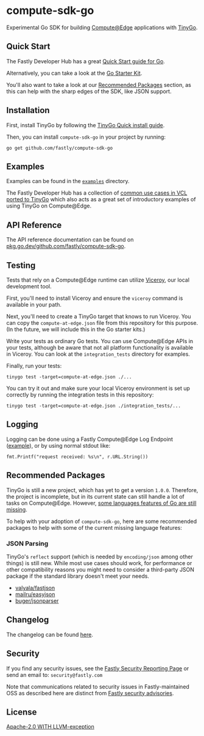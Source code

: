 # compute-sdk-go

Experimental Go SDK for building [Compute@Edge](https://www.fastly.com/products/edge-compute/serverless) applications with [TinyGo](https://tinygo.org/).

## Quick Start

The Fastly Developer Hub has a great [Quick Start guide for Go](https://developer.fastly.com/learning/compute/go/).

Alternatively, you can take a look at the [Go Starter Kit](https://github.com/fastly/compute-starter-kit-go-default).

You'll also want to take a look at our [Recommended Packages](#recommended-packages) section, as this can help with the sharp edges of the SDK, like JSON support.

## Installation

First, install TinyGo by following the [TinyGo Quick install guide](https://tinygo.org/getting-started/install/).

Then, you can install `compute-sdk-go` in your project by running:

`go get github.com/fastly/compute-sdk-go`

## Examples

Examples can be found in the [`examples`](./_examples) directory.

The Fastly Developer Hub has a collection of [common use cases in VCL ported to TinyGo](https://developer.fastly.com/learning/compute/migrate/) which also acts as a great set of introductory examples of using TinyGo on Compute@Edge.

## API Reference

The API reference documentation can be found on [pkg.go.dev/github.com/fastly/compute-sdk-go](https://pkg.go.dev/github.com/fastly/compute-sdk-go).

## Testing

Tests that rely on a Compute@Edge runtime can utilize [Viceroy](https://github.com/fastly/Viceroy), our local development tool.

First, you'll need to install Viceroy and ensure the `viceroy` command is available in your path.

Next, you'll need to create a TinyGo target that knows to run Viceroy.  You can copy the `compute-at-edge.json` file from this repository for this purpose.  (In the future, we will include this in the Go starter kits.)

Write your tests as ordinary Go tests.  You can use Compute@Edge APIs in your tests, although be aware that not all platform functionality is available in Viceroy.  You can look at the `integration_tests` directory for examples.

Finally, run your tests:

    tinygo test -target=compute-at-edge.json ./...

You can try it out and make sure your local Viceroy environment is set up correctly by running the integration tests in this repository:

    tinygo test -target=compute-at-edge.json ./integration_tests/...

## Logging

Logging can be done using a Fastly Compute@Edge Log Endpoint ([example](./_examples/logging-and-env/main.go)), or by using normal stdout like:

```
fmt.Printf("request received: %s\n", r.URL.String())
```

## Recommended Packages

TinyGo is still a new project, which has yet to get a version `1.0.0`. Therefore, the project is incomplete, but in its current state can still handle a lot of tasks on Compute@Edge. However, [some languages features of Go are still missing](https://tinygo.org/docs/reference/lang-support/).

To help with your adoption of `compute-sdk-go`, here are some recommended packages to help with some of the current missing language features:

### JSON Parsing

TinyGo's  `reflect` support (which is needed by `encoding/json` among other things) is still new. While most use cases should work, for performance or other compatibility reasons you might need to consider a third-party JSON package if the standard library doesn't meet your needs.

* [valyala/fastjson](https://github.com/valyala/fastjson)
* [mailru/easyjson](https://github.com/mailru/easyjson)
* [buger/jsonparser](https://github.com/buger/jsonparser)

## Changelog

The changelog can be found [here](./CHANGELOG.md).

## Security

If you find any security issues, see the [Fastly Security Reporting Page](https://www.fastly.com/security/report-security-issue) or send an email to: `security@fastly.com`

Note that communications related to security issues in Fastly-maintained OSS as described here are distinct from [Fastly security advisories](https://www.fastly.com/security-advisories).

## License

[Apache-2.0 WITH LLVM-exception](./LICENSE)
